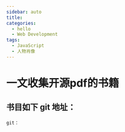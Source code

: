 ```yaml
---
sidebar: auto
title: 
categories:
  - hello
  - Web Development
tags:
  - JavaScript
  - 人物肖像
---
```


# 一文收集开源pdf的书籍

## 书目如下 git 地址：
```
git：
```




 
